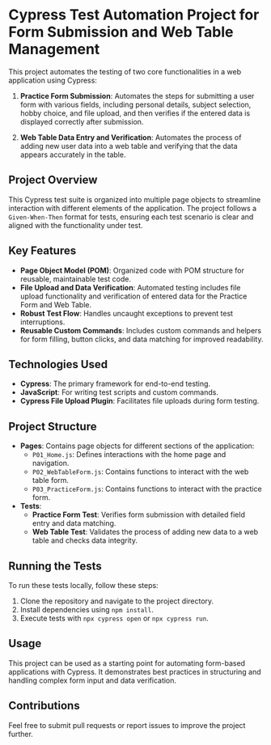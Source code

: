# Cypress Test Automation Project for Form Submission and Web Table Management

This project automates the testing of two core functionalities in a web application using Cypress:

1. **Practice Form Submission**: Automates the steps for submitting a user form with various fields, including personal details, subject selection, hobby choice, and file upload, and then verifies if the entered data is displayed correctly after submission.

2. **Web Table Data Entry and Verification**: Automates the process of adding new user data into a web table and verifying that the data appears accurately in the table.

## Project Overview

This Cypress test suite is organized into multiple page objects to streamline interaction with different elements of the application. The project follows a `Given-When-Then` format for tests, ensuring each test scenario is clear and aligned with the functionality under test.

## Key Features

- **Page Object Model (POM)**: Organized code with POM structure for reusable, maintainable test code.
- **File Upload and Data Verification**: Automated testing includes file upload functionality and verification of entered data for the Practice Form and Web Table.
- **Robust Test Flow**: Handles uncaught exceptions to prevent test interruptions.
- **Reusable Custom Commands**: Includes custom commands and helpers for form filling, button clicks, and data matching for improved readability.

## Technologies Used

- **Cypress**: The primary framework for end-to-end testing.
- **JavaScript**: For writing test scripts and custom commands.
- **Cypress File Upload Plugin**: Facilitates file uploads during form testing.

## Project Structure

- **Pages**: Contains page objects for different sections of the application:
  - `P01_Home.js`: Defines interactions with the home page and navigation.
  - `P02_WebTableForm.js`: Contains functions to interact with the web table form.
  - `P03_PracticeForm.js`: Contains functions to interact with the practice form.
- **Tests**:
  - **Practice Form Test**: Verifies form submission with detailed field entry and data matching.
  - **Web Table Test**: Validates the process of adding new data to a web table and checks data integrity.

## Running the Tests

To run these tests locally, follow these steps:

1. Clone the repository and navigate to the project directory.
2. Install dependencies using `npm install`.
3. Execute tests with `npx cypress open` or `npx cypress run`.

## Usage

This project can be used as a starting point for automating form-based applications with Cypress. It demonstrates best practices in structuring and handling complex form input and data verification.

## Contributions

Feel free to submit pull requests or report issues to improve the project further.
